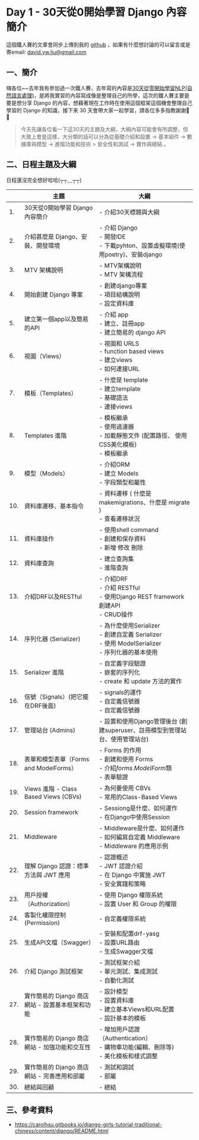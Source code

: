 # Day 1 - 30天從0開始學習 Django 內容簡介

這個鐵人賽的文章會同步上傳到我的 [github](https://github.com/David20001110/2024-iTome) ，如果有什麼想討論的可以留言或是寄email: david.yw.liu@gmail.com

## 一、簡介
嗨各位~~去年我有參加過一次鐵人賽，去年寫的內容是[30天從零開始學習NLP(自然語言處理)](https://ithelp.ithome.com.tw/users/20160436/ironman/6761)，是將我實習的內容寫成像是整理自己的所學，這次的鐵人賽主要是要是想分享 Django 的內容，想藉著現在工作時在使用這個框架這個機會整理自己學習的 Django 的知識，接下來 30 天會帶大家一起學習，請各位多多指教謝謝🙏🙏

> 今天先讓各位看一下這30天的主題及大綱，大綱內容可能會有所調整，但大致上會是這樣，大分類的話可以分為從基礎介紹和設置 -> 基本組件 -> 數據庫與模型 -> 進階功能和技術 > 安全性和測試 -> 實作與總結 。

## 二、日程主題及大綱
日程還沒完全想好哈哈(┬┬﹏┬┬)

|     | 主題                               | 大綱                                                                                 |
|-----|----------------------------------|------------------------------------------------------------------------------------|
| 1.  | 30天從0開始學習 Django 內容簡介            | - 介紹30天標題與大綱                                                                       
| 2.  | 介紹甚麼是 Django、安裝、開發環境             | - 介紹 Django <br> - 開發IDE <br> - 下載pyhton、設置虛擬環境(使用poetry)、安裝django                 |
| 3.  | MTV 架構說明                         | - MTV架構說明 <br> - MTV 架構流程                                                          |
| 4.  | 開始創建 Django 專案                   | - 創建django專案 <br> - 項目結構說明 <br> - 設定資料庫                                            |
| 5.  | 建立第一個app以及簡易的API                 | - 介紹 app <br>- 建立、註冊app <br>- 建立簡易的 django API                                     |
| 6.  | 視圖（Views）                        | - 視圖和 URLS <br> - function based views <br>- 建立views <br>- 如何連接URL                 |
| 7.  | 模板（Templates）                    | - 什麼是 template <br> - 建立template <br>- 基礎語法 <br>- 連接views                          |
| 8.  | Templates 進階                     | - 模板繼承 <br>- 使用過濾器 <br> - 加載靜態文件 (配置路徑、 使用CSS美化模板) <br>- 模板繼承                      |
| 9.  | 模型（Models）                       | - 介紹ORM <br>- 建立 Models <br>- 字段類型和屬性                                              |
| 10. | 資料庫遷移、基本指令                       | - 資料遷移 ( 什麼是 makemigrations、什麼是 migrate ) <br>- 查看遷移狀況                             |
| 11. | 資料庫操作                            | - 使用shell command <br>- 創建和保存資料 <br>- 新增 修改 刪除                                     |
| 12. | 資料庫查詢                            | - 建立查詢集 <br>- 進階查詢                                                                 |
| 13. | 介紹DRF以及RESTful                   | - 介紹DRF <br>- 介紹 RESTful <br>- 使用Django REST framework創建API <br>- CRUD操作           |
| 14. | 序列化器 (Serializer)                | - 為什麼使用Serializer <br> - 創建自定義 Serializer <br>- 使用 ModelSerializer <br>- 序列化器的基本使用 |
| 15. | Serializer 進階          | - 自定義字段驗證 <br>- 嵌套的序列化 <br> - create 和 update 方法的實作                                |
| 16. | 信號（Signals）(把它擺在DRF後面)           | - signals的運作 <br> - 自定義信號器 <br>- 自定義信號器                                            |
| 17. | 管理站台 (Admins)                    | - 設置和使用Django管理後台 (創建superuser、註冊模型到管理站台、使用管理站台)                                   |
| 18. | 表單和模型表單（Forms and ModelForms）    | - Forms 的作用 <br>- 創建和使用 Forms <br>- 介紹*forms.ModelForm*類 <br>- 表單驗證                |
| 19. | Views 進階 - Class Based Views (CBVs) | - 為何要使用 CBVs <br>- 常用的Class-Based Views                                            |
| 20. | Session framework                | - Sessiong是什麼、如何運作 <br>- 在Django中使用Session                                         |
| 21. | Middleware                       | - Middleware是什麼、如何運作 <br>- 如何編寫自定義 Middleware <br>- Middleware 的應用示例               |
| 22. | 理解 Django 認證：標準方法與 JWT 應用             | - 認證概述 <br>- JWT 認證介紹 <br>- 在 Django 中實施 JWT <br> - 安全實踐和策略                               |
| 23. | 用戶授權（Authorization）              | - 使用 Django 權限系統 <br>- 設置 User 和 Group 的權限                                         |
| 24. | 客製化權限控制 (Permission)             | - 自定義權限系統                                                                          |
| 25. | 生成API文檔（Swagger）                 | - 安裝和配置drf-yasg <br>- 設置URL路由 <br>- 生成Swagger文檔                                    |
| 26. | 介紹 Django 測試框架                   | -  測試框架介紹 <br>-  單元測試、集成測試 <br>-  自動化測試                                            |
| 27. | 實作簡易的 Django 商店網站 - 設置基本框架和功能    | - 設計模型<br>- 設置資料庫<br>- 建立基本Views和URL配置<br>- 設計基本的模板                                |
| 28. | 實作簡易的 Django 商店網站 - 加強功能和交互性     | - 增加用戶認證（Authentication）<br>- 購物車功能(編輯、刪除等)<br>- 美化模板和樣式調整                         |
| 29. | 實作簡易的 Django 商店網站 - 完善應用和部屬      | - 測試和調試<br>- 部屬                                                                    |
| 30. | 總結與回顧                            | - 總結                                                                               |

## 三、參考資料

- https://carolhsu.gitbooks.io/django-girls-tutorial-traditional-chiness/content/django/README.html